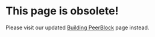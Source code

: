 # This page is obsolete! #

Please visit our updated [Building PeerBlock](http://www.peerblock.com/development/compiling) page instead.